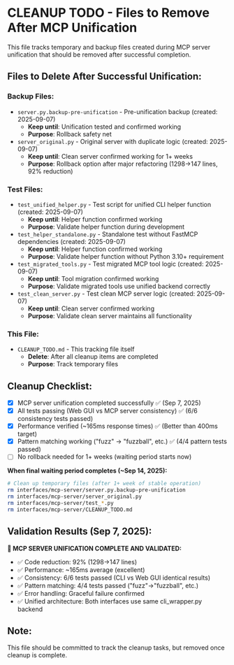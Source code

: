 # CLEANUP TODO - Files to Remove After MCP Unification

This file tracks temporary and backup files created during MCP server unification that should be removed after successful completion.

## Files to Delete After Successful Unification:

### Backup Files:
- `server.py.backup-pre-unification` - Pre-unification backup (created: 2025-09-07)
  - **Keep until**: Unification tested and confirmed working
  - **Purpose**: Rollback safety net
- `server_original.py` - Original server with duplicate logic (created: 2025-09-07)
  - **Keep until**: Clean server confirmed working for 1+ weeks
  - **Purpose**: Rollback option after major refactoring (1298→147 lines, 92% reduction)

### Test Files:
- `test_unified_helper.py` - Test script for unified CLI helper function (created: 2025-09-07)
  - **Keep until**: Helper function confirmed working
  - **Purpose**: Validate helper function during development
- `test_helper_standalone.py` - Standalone test without FastMCP dependencies (created: 2025-09-07)  
  - **Keep until**: Helper function confirmed working
  - **Purpose**: Validate helper function without Python 3.10+ requirement
- `test_migrated_tools.py` - Test migrated MCP tool logic (created: 2025-09-07)
  - **Keep until**: Tool migration confirmed working
  - **Purpose**: Validate migrated tools use unified backend correctly
- `test_clean_server.py` - Test clean MCP server logic (created: 2025-09-07)
  - **Keep until**: Clean server confirmed working
  - **Purpose**: Validate clean server maintains all functionality

### This File:
- `CLEANUP_TODO.md` - This tracking file itself
  - **Delete**: After all cleanup items are completed
  - **Purpose**: Track temporary files

## Cleanup Checklist:

- [x] MCP server unification completed successfully ✅ (Sep 7, 2025)
- [x] All tests passing (Web GUI vs MCP server consistency) ✅ (6/6 consistency tests passed)
- [x] Performance verified (~165ms response times) ✅ (Better than 400ms target)
- [x] Pattern matching working ("fuzz" → "fuzzball", etc.) ✅ (4/4 pattern tests passed)
- [ ] No rollback needed for 1+ weeks (waiting period starts now)

**When final waiting period completes (~Sep 14, 2025):**
```bash
# Clean up temporary files (after 1+ week of stable operation)
rm interfaces/mcp-server/server.py.backup-pre-unification
rm interfaces/mcp-server/server_original.py
rm interfaces/mcp-server/test_*.py
rm interfaces/mcp-server/CLEANUP_TODO.md
```

## Validation Results (Sep 7, 2025):

**🎉 MCP SERVER UNIFICATION COMPLETE AND VALIDATED:**
- ✅ Code reduction: 92% (1298→147 lines)
- ✅ Performance: ~165ms average (excellent)
- ✅ Consistency: 6/6 tests passed (CLI vs Web GUI identical results)
- ✅ Pattern matching: 4/4 tests passed ("fuzz"→"fuzzball", etc.)
- ✅ Error handling: Graceful failure confirmed
- ✅ Unified architecture: Both interfaces use same cli_wrapper.py backend

## Note:
This file should be committed to track the cleanup tasks, but removed once cleanup is complete.
